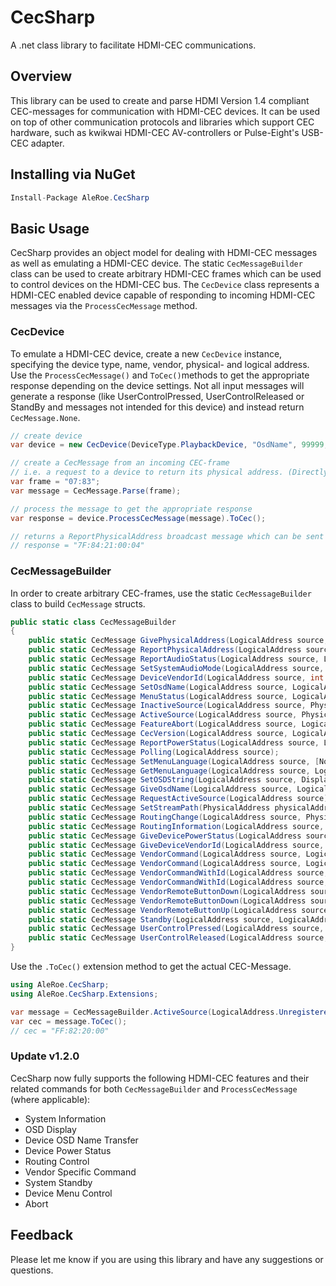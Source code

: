  # CecSharp
A .net class library to facilitate HDMI-CEC communications. 

## Overview
This library can be used to create and parse HDMI Version 1.4 compliant CEC-messages for communication with HDMI-CEC devices. It can be used on top of other communication protocols and libraries which support CEC hardware, such as kwikwai HDMI-CEC AV-controllers or Pulse-Eight's USB-CEC adapter.

## Installing via NuGet
```csharp
Install-Package AleRoe.CecSharp
```

## Basic Usage
CecSharp provides an object model for dealing with HDMI-CEC messages as well as emulating a HDMI-CEC device. The static `CecMessageBuilder` class can be used to create arbitrary HDMI-CEC frames which can be used to control devices on the HDMI-CEC bus. 
The `CecDevice` class represents a HDMI-CEC enabled device capable of responding to incoming HDMI-CEC messages via the `ProcessCecMessage` method.


### CecDevice
To emulate a HDMI-CEC device, create a new `CecDevice` instance, specifying the device type, name, vendor, physical- and logical address. Use the `ProcessCecMessage()` and `ToCec()`methods to get the appropriate response depending on the device settings. Not all input messages will generate a response (like UserControlPressed, UserControlReleased or StandBy and messages not intended for this device) and instead return `CecMessage.None`.

```csharp
// create device
var device = new CecDevice(DeviceType.PlaybackDevice, "OsdName", 99999, PhysicalAddress.Parse("2.1.0.0"), LogicalAddress.Tuner3);

// create a CecMessage from an incoming CEC-frame
// i.e. a request to a device to return its physical address. (Directly addressed)
var frame = "07:83";
var message = CecMessage.Parse(frame);

// process the message to get the appropriate response
var response = device.ProcessCecMessage(message).ToCec();

// returns a ReportPhysicalAddress broadcast message which can be sent as a response
// response = "7F:84:21:00:04"
```
### CecMessageBuilder

In order to create arbitrary CEC-frames, use the static `CecMessageBuilder` class to build `CecMessage` structs.
```csharp
public static class CecMessageBuilder
{
    public static CecMessage GivePhysicalAddress(LogicalAddress source, LogicalAddress destination);
    public static CecMessage ReportPhysicalAddress(LogicalAddress source, DeviceType deviceType, PhysicalAddress physicalAddress);
    public static CecMessage ReportAudioStatus(LogicalAddress source, LogicalAddress destination, AudioMuteStatus status, int value);
    public static CecMessage SetSystemAudioMode(LogicalAddress source, LogicalAddress destination, SystemAudioStatus status);
    public static CecMessage DeviceVendorId(LogicalAddress source, int vendorId);
    public static CecMessage SetOsdName(LogicalAddress source, LogicalAddress destination, string osdName);
    public static CecMessage MenuStatus(LogicalAddress source, LogicalAddress destination, MenuStatus state);
    public static CecMessage InactiveSource(LogicalAddress source, PhysicalAddress physicalAddress);
    public static CecMessage ActiveSource(LogicalAddress source, PhysicalAddress physicalAddress);
    public static CecMessage FeatureAbort(LogicalAddress source, LogicalAddress destination, Command opCode, AbortReason reason);
    public static CecMessage CecVersion(LogicalAddress source, LogicalAddress destination, CecVersion version);
    public static CecMessage ReportPowerStatus(LogicalAddress source, LogicalAddress destination, PowerStatus status);
    public static CecMessage Polling(LogicalAddress source);
    public static CecMessage SetMenuLanguage(LogicalAddress source, [NotNull] string language);
    public static CecMessage GetMenuLanguage(LogicalAddress source, LogicalAddress destination);
    public static CecMessage SetOSDString(LogicalAddress source, DisplayControl displayControl, [NotNull] string osdString);
    public static CecMessage GiveOsdName(LogicalAddress source, LogicalAddress destination);
    public static CecMessage RequestActiveSource(LogicalAddress source);
    public static CecMessage SetStreamPath(PhysicalAddress physicalAddress);
    public static CecMessage RoutingChange(LogicalAddress source, PhysicalAddress originalAddress, PhysicalAddress newAddress);
    public static CecMessage RoutingInformation(LogicalAddress source, PhysicalAddress physicalAddress);
    public static CecMessage GiveDevicePowerStatus(LogicalAddress source, LogicalAddress destination);
    public static CecMessage GiveDeviceVendorId(LogicalAddress source, LogicalAddress destination);
    public static CecMessage VendorCommand(LogicalAddress source, LogicalAddress destination, byte[] data);
    public static CecMessage VendorCommand(LogicalAddress source, LogicalAddress destination, string data);
    public static CecMessage VendorCommandWithId(LogicalAddress source, LogicalAddress destination, int vendorId, byte[] data);
    public static CecMessage VendorCommandWithId(LogicalAddress source, LogicalAddress destination, int vendorId, string data);
    public static CecMessage VendorRemoteButtonDown(LogicalAddress source, LogicalAddress destination, byte[] data);
    public static CecMessage VendorRemoteButtonDown(LogicalAddress source, LogicalAddress destination, string data);
    public static CecMessage VendorRemoteButtonUp(LogicalAddress source, LogicalAddress destination);
    public static CecMessage Standby(LogicalAddress source, LogicalAddress destination);
    public static CecMessage UserControlPressed(LogicalAddress source, LogicalAddress destination, UiCommand command);
    public static CecMessage UserControlReleased(LogicalAddress source, LogicalAddress destination);
}
```
Use the `.ToCec()` extension method to get the actual CEC-Message.

```csharp
using AleRoe.CecSharp;
using AleRoe.CecSharp.Extensions;

var message = CecMessageBuilder.ActiveSource(LogicalAddress.Unregistered, PhysicalAddress.Parse("2.0.0.0"));
var cec = message.ToCec();
// cec = "FF:82:20:00"
```

### Update v1.2.0
CecSharp now fully supports the following HDMI-CEC features and their related commands for both `CecMessageBuilder` and `ProcessCecMessage` (where applicable):

* System Information
* OSD Display
* Device OSD Name Transfer
* Device Power Status
* Routing Control
* Vendor Specific Command
* System Standby
* Device Menu Control
* Abort


## Feedback
Please let me know if you are using this library and have any suggestions or questions.
